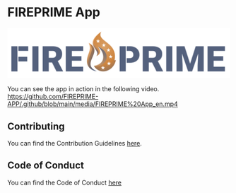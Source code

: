 # FIREPRIME App
![](https://github.com/FIREPRIME-APP/.github/blob/main/media/FIREPRIME_Logo_A.png)

You can see the app in action in the following video.
https://github.com/FIREPRIME-APP/.github/blob/main/media/FIREPRIME%20App_en.mp4

## Contributing

You can find the Contribution Guidelines [here](https://github.com/MLS-Toobox/mls_toolbox/blob/main/CONTRIBUTING.md).

## Code of Conduct

You can find the Code of Conduct [here](https://github.com/MLSToolbox/.github/blob/main/CODE_OF_CONDUCT.md)
